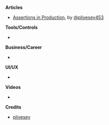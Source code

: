 **Articles**

* [Assertions in Production](https://medium.com/@peterlivesey/assertions-in-production-e587fef5bfbc), by [@plivesey453](https://twitter.com/plivesey453)

**Tools/Controls**

* 

**Business/Career**

* 

**UI/UX**

* 

**Videos**

* 

**Credits**

* [plivesey](https://github.com/plivesey/)
